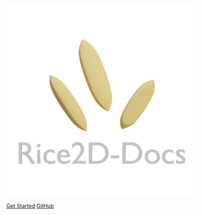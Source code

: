 ![](assets/docslogo.png ':size=400')

[Get Started](docs/getstarted.md)
[GitHub](https://github.com/BlackGoku36/Rice2D-Docs)